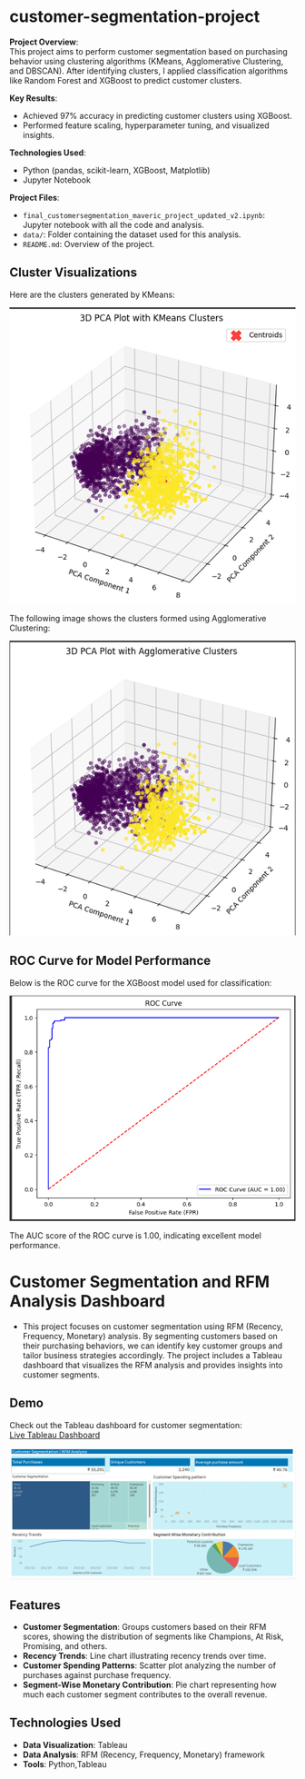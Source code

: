 # customer-segmentation-project

**Project Overview**:  
This project aims to perform customer segmentation based on purchasing behavior using clustering algorithms (KMeans, Agglomerative Clustering, and DBSCAN). After identifying clusters, I applied classification algorithms like Random Forest and XGBoost to predict customer clusters.

**Key Results**:  
- Achieved 97% accuracy in predicting customer clusters using XGBoost.
- Performed feature scaling, hyperparameter tuning, and visualized insights.


**Technologies Used**:  
- Python (pandas, scikit-learn, XGBoost, Matplotlib)
- Jupyter Notebook
  

**Project Files**:
- `final_customersegmentation_maveric_project_updated_v2.ipynb`: Jupyter notebook with all the code and analysis.
- `data/`: Folder containing the dataset used for this analysis.
- `README.md`: Overview of the project.
## Cluster Visualizations

Here are the clusters generated by KMeans:

![KMeans Clusters](images/kmeans_clusters.png)

The following image shows the clusters formed using Agglomerative Clustering:

![Agglomerative Clustering](images/agglomerative_clusters.png)

## ROC Curve for Model Performance

Below is the ROC curve for the XGBoost model used for classification:

![ROC Curve](images/roc_curve.png)

The AUC score of the ROC curve is 1.00, indicating excellent model performance.


# Customer Segmentation and RFM Analysis Dashboard

- This project focuses on customer segmentation using RFM (Recency, Frequency, Monetary) analysis. By segmenting customers based on their purchasing behaviors, we can identify key customer groups and tailor business strategies accordingly. The project includes a Tableau dashboard that visualizes the RFM analysis and provides insights into customer segments.

## Demo
Check out the Tableau dashboard for customer segmentation:  
[Live Tableau Dashboard](https://public.tableau.com/views/Customer_Segmentation_RFM_analysis/CustomerSegmentation?:language=en-GB&publish=yes&:sid=&:redirect=auth&:display_count=n&:origin=viz_share_link)

![Customer Segmentation Dashboard](images/mtdashboard.png)


## Features
- **Customer Segmentation**: Groups customers based on their RFM scores, showing the distribution of segments like Champions, At Risk, Promising, and others.
- **Recency Trends**: Line chart illustrating recency trends over time.
- **Customer Spending Patterns**: Scatter plot analyzing the number of purchases against purchase frequency.
- **Segment-Wise Monetary Contribution**: Pie chart representing how much each customer segment contributes to the overall revenue.

## Technologies Used
- **Data Visualization**: Tableau
- **Data Analysis**: RFM (Recency, Frequency, Monetary) framework
- **Tools**: Python,Tableau

